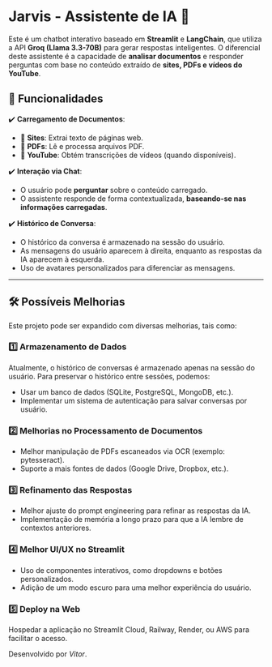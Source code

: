 # **Jarvis - Assistente de IA 🤖**  

Este é um chatbot interativo baseado em **Streamlit** e **LangChain**, que utiliza a API **Groq (Llama 3.3-70B)** para gerar respostas inteligentes. O diferencial deste assistente é a capacidade de **analisar documentos** e responder perguntas com base no conteúdo extraído de **sites, PDFs e vídeos do YouTube**.  

## 🚀 **Funcionalidades**
✔️ **Carregamento de Documentos**:  
- 🔗 **Sites**: Extrai texto de páginas web.  
- 📄 **PDFs**: Lê e processa arquivos PDF.  
- 🎥 **YouTube**: Obtém transcrições de vídeos (quando disponíveis).  

✔️ **Interação via Chat**:  
- O usuário pode **perguntar** sobre o conteúdo carregado.  
- O assistente responde de forma contextualizada, **baseando-se nas informações carregadas**.  

✔️ **Histórico de Conversa**:  
- O histórico da conversa é armazenado na sessão do usuário.  
- As mensagens do usuário aparecem à direita, enquanto as respostas da IA aparecem à esquerda.  
- Uso de avatares personalizados para diferenciar as mensagens.  

---

## 🛠️ **Possíveis Melhorias**
Este projeto pode ser expandido com diversas melhorias, tais como:

### 1️⃣ **Armazenamento de Dados**
Atualmente, o histórico de conversas é armazenado apenas na sessão do usuário. Para preservar o histórico entre sessões, podemos:
- Usar um banco de dados (SQLite, PostgreSQL, MongoDB, etc.).
- Implementar um sistema de autenticação para salvar conversas por usuário.

### 2️⃣ Melhorias no Processamento de Documentos
- Melhor manipulação de PDFs escaneados via OCR (exemplo: pytesseract).
- Suporte a mais fontes de dados (Google Drive, Dropbox, etc.).

### 3️⃣ Refinamento das Respostas
- Melhor ajuste do prompt engineering para refinar as respostas da IA.
- Implementação de memória a longo prazo para que a IA lembre de contextos anteriores.

### 4️⃣ Melhor UI/UX no Streamlit
- Uso de componentes interativos, como dropdowns e botões personalizados.
- Adição de um modo escuro para uma melhor experiência do usuário.

### 5️⃣ Deploy na Web
Hospedar a aplicação no Streamlit Cloud, Railway, Render, ou AWS para facilitar o acesso.

Desenvolvido por *Vitor*.
